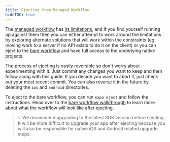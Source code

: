 ```yaml
---
title: Ejecting from Managed Workflow
hideTOC: true
---
```


The [managed workflow](../introduction/managed-vs-bare.md#managed-workflow) has [its limitations](../introduction/why-not-expo.md), and if you find yourself running up against them then you can either attempt to work around the limitations by exploring alternate solutions that will work within the constraints (eg: moving work to a server if no API exists to do it on the client) or you can eject to the [bare workflow](../introduction/managed-vs-bare.md#bare-workflow) and have full access to the underlying native projects.

The process of ejecting is easily reversible so don't worry about experimenting with it. Just commit any changes you want to keep and then follow along with this guide. If you decide you want to abort it, just check out your most recent commit. You can also reverse it in the future by deleting the `ios` and `android` directories.

To eject to the bare workflow, you can run `expo eject` and follow the instructions. Head over to the [bare workflow walkthrough](../bare/exploring-bare-workflow.md) to learn more about what the workflow will look like after ejecting.

> 💡 We recommend upgrading to the latest SDK version before ejecting. It will be more difficult to upgrade your app after ejecting because you will also be responsible for native iOS and Android related upgrade steps.
